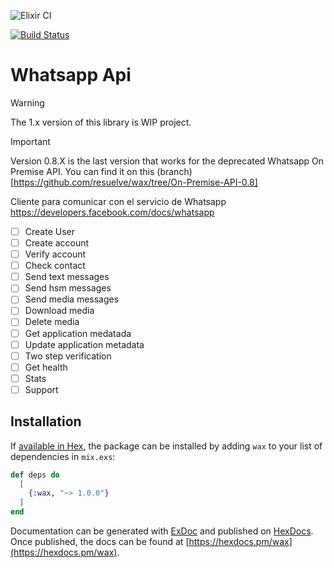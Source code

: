 ![Elixir CI](https://github.com/resuelve/wax/workflows/Elixir%20CI/badge.svg)

[![Build Status](https://c.resuelve.io/api/badges/resuelve/wax/status.svg)](https://c.resuelve.io/resuelve/wax)

# Whatsapp Api

> [!WARNING]
> The 1.x version of this library is WIP project.

> [!IMPORTANT]
> Version 0.8.X is the last version that works for the deprecated Whatsapp On Premise API. You can find it on this (branch)[https://github.com/resuelve/wax/tree/On-Premise-API-0.8]

Cliente para comunicar con el servicio de Whatsapp https://developers.facebook.com/docs/whatsapp

- [ ] Create User
- [ ] Create account
- [ ] Verify account
- [ ] Check contact
- [ ] Send text messages
- [ ] Send hsm messages
- [ ] Send media messages
- [ ] Download media
- [ ] Delete media
- [ ] Get application medatada
- [ ] Update application metadata
- [ ] Two step verification
- [ ] Get health
- [ ] Stats
- [ ] Support

## Installation

If [available in Hex](https://hex.pm/docs/publish), the package can be installed
by adding `wax` to your list of dependencies in `mix.exs`:

```elixir
def deps do
  [
    {:wax, "~> 1.0.0"}
  ]
end
```

Documentation can be generated with [ExDoc](https://github.com/elixir-lang/ex_doc)
and published on [HexDocs](https://hexdocs.pm). Once published, the docs can
be found at [https://hexdocs.pm/wax](https://hexdocs.pm/wax).

